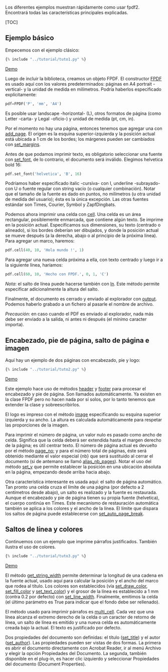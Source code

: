 ﻿Los diferentes ejemplos muestran rápidamente como usar fpdf2. Encontrará todas las características principales explicadas.

[TOC]

## Ejemplo básico ##

Empecemos con el ejemplo clásico: 

```python
{% include "../tutorial/tuto1.py" %}
```

[Demo](https://github.com/PyFPDF/fpdf2/raw/master/tutorial/tuto1.pdf)

Luego de incluir la biblioteca, creamos un objeto FPDF. El constructor [FPDF](fpdf/fpdf.html#fpdf.fpdf.FPDF) es usado aquí con los valores predeterminados: páginas en A4 portrait -vertical- y la unidad de medida en milímetros. Podría haberlos especificado explícitamente: 

```python
pdf=FPDF('P', 'mm', 'A4')
```

Es posible usar landscape -horizontal- (L), otros formatos de página (como Letter -carta- y Legal -oficio-) y unidad de medida (pt, cm, in). 

Por el momento no hay una página, entonces tenemos que agregar una con [add_page](fpdf/fpdf.html#fpdf.fpdf.FPDF.add_page). El origen es la esquina superior-izquierda y la posición actual está ubicada a 1 cm de los bordes; los márgenes pueden ser cambiados con [set_margins](fpdf/fpdf.html#fpdf.fpdf.FPDF.set_margins). 

Antes de que podamos imprimir texto, es obligatorio seleccionar una fuente con [set_font](fpdf/fpdf.html#fpdf.fpdf.FPDF.set_font), de lo contrario, el documento será inválido. Elegimos helvetica bold 16: 

```python
pdf.set_font('helvetica', 'B', 16)
```

Podríamos haber especificado italic -cursiva- con I, underline -subrayado- con U o fuente regular con string vacío (o cualquier combinación). Notar que el tamaño de la fuente es dado en puntos, no milímetros (u otra unidad de medida del usuario); ésta es la única excepción. Las otras fuentes estándar son Times, Courier, Symbol y ZapfDingbats. 

Podemos ahora imprimir una celda con [cell](fpdf/fpdf.html#fpdf.fpdf.FPDF.cell). Una celda es un área rectangular, posiblemente enmarcada, que contiene algún texto. Se imprime en la posición actual. Especificamos sus dimensiones, su texto (centrado o alineado), si los bordes deberían ser dibujados, y donde la posición actual se mueve después (a la derecha, abajo o al principio de la próxima linea). Para agregar un marco, haremos: 

```python
pdf.cell(40, 10, 'Hola mundo !', 1)
```

Para agregar una nueva celda próxima a ella, con texto centrado y luego ir a la siguiente línea, haríamos: 

```python
pdf.cell(60, 10, 'Hecho con FPDF.', 0, 1, 'C')
```

*Nota*: el salto de línea puede hacerse también con [ln](fpdf/fpdf.html#fpdf.fpdf.FPDF.ln). Este método permite especificar adicionalmente la altura del salto. 

Finalmente, el documento es cerrado y enviado al explorador con [output](fpdf/fpdf.html#fpdf.fpdf.FPDF.output). Podemos haberlo grabado a un fichero al pasarle el nombre de archivo. 

*Precaución*: en caso cuando el PDF es enviado al explorador, nada más debe ser enviado a la salida, ni antes ni después (el mínimo caracter importa). 


## Encabezado, pie de página, salto de página e imagen ##

Aquí hay un ejemplo de dos páginas con encabezado, pie y logo: 

```python
{% include "../tutorial/tuto2.py" %}
```
[Demo](https://github.com/PyFPDF/fpdf2/raw/master/tutorial/tuto2.pdf)

Este ejemplo hace uso de métodos  [header](fpdf/fpdf.html#fpdf.fpdf.FPDF.header) y  [footer](fpdf/fpdf.html#fpdf.fpdf.FPDF.footer) para procesar el encabezado y pie de página. Son llamados automáticamente. Ya existen en la clase FPDF pero no hacen nada por sí solos, por lo tanto tenemos que extender la clase y sobreescribirlos. 

El logo es impreso con el método [image](fpdf/fpdf.html#fpdf.fpdf.FPDF.image) especificando su esquina superior izquierda y su ancho. La altura es calculada automáticamente para respetar las proporciones de la imagen. 

Para imprimir el número de página, un valor nulo es pasado como ancho de celda. Significa que la celda deberá ser extendida hasta el margen derecho de la página; es útil centrar texto. El número de página actual es devuelto por el método [page_no](fpdf/fpdf.html#fpdf.fpdf.FPDF.page_no); y para el número total de páginas, éste será obtenido mediante el valor especial {nb} que será sustituido al cerrar el documento (si de antemano se llamó [alias_nb_pages](fpdf/fpdf.html#fpdf.fpdf.FPDF.alias_nb_pages)). 
Notar el uso del método [set_y](fpdf/fpdf.html#fpdf.fpdf.FPDF.set_y) que permite establecer la posición en una ubicación absoluta en la página, empezando desde arriba hacia abajo. 

Otra característica interesante es usada aquí: el salto de página automático. Tan pronto una celda cruza el límite de una página (por defecto a 2 centímetros desde abajo), un salto es realizado y la fuente es restaurada. Aunque el encabezado y pie de página tienen su propia fuente (helvetica), el cuerpo continúa en Times. Este mecanismo de restauración automática también se aplica a los colores y el ancho de la línea. El límite que dispara los saltos de página puede establecerse con [set_auto_page_break](fpdf/fpdf.html#fpdf.fpdf.FPDF.set_auto_page_break).


## Saltos de línea y colores ##

Continuemos con un ejemplo que imprime párrafos justificados. También ilustra el uso de colores.
```python
{% include "../tutorial/tuto3.py" %}
```
[Demo](https://github.com/PyFPDF/fpdf2/raw/master/tutorial/tuto3.pdf)

El método [get_string_width](fpdf/fpdf.html#fpdf.fpdf.FPDF.get_string_width) permite determinar la longitud de una cadena en la fuente actual, usado aquí para calcular la posición y el ancho del marco que rodea al título. Los colores son establecidos (vía [set_draw_color](fpdf/fpdf.html#fpdf.fpdf.FPDF.set_draw_color), [set_fill_color](fpdf/fpdf.html#fpdf.fpdf.FPDF.set_fill_color) y [set_text_color](fpdf/fpdf.html#fpdf.fpdf.FPDF.set_text_color)) y el grosor de la línea es establecido a 1 mm (contra 0.2 por defecto) con [set_line_width](fpdf/fpdf.html#fpdf.fpdf.FPDF.set_line_width). Finalmente, emitimos la celda (el último parámetro es True para indicar que el fondo debe ser rellenado). 

El método usado para imprimir párrafos es [multi_cell](fpdf/fpdf.html#fpdf.fpdf.FPDF.multi_cell). Cada vez que una línea alcanza el extremo derecho de la celda o un caracter de retorno de línea, un salto de línea es emitido y una nueva celda es automáticamente creada bajo la actual. El texto es justificado por defecto. 

Dos propiedades del documento son definidas: el título ([set_title](fpdf/fpdf.html#fpdf.fpdf.FPDF.set_title)) y el autor ([set_author](fpdf/fpdf.html#fpdf.fpdf.FPDF.set_author)). Las propiedades pueden ser vistas de dos formas. La primera es abrir el documento directamente con Acrobat Reader, ir al menú Archivo y elegir la opción Propiedades del Documento. La segunda, también disponible en el plug-in, es hacer clic izquierdo y seleccionar Propiedades del documento (Document Properties).
